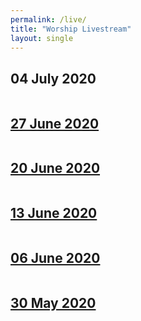 ```yaml
---
permalink: /live/
title: "Worship Livestream"
layout: single
---
```


## 04 July 2020
<a href="https://youtu.be/MdeLwi10xyU"><img src="{{ site.url }}{{ site.baseurl }}/assets/images/Worship Service - 04 July 2020.jpg" alt="">
## 27 June 2020
<a href="https://youtu.be/qcCyYYte2eM"><img src="{{ site.url }}{{ site.baseurl }}/assets/images/Worship Service - 27 June 2020.jpg" alt="">
## 20 June 2020
<a href="https://youtu.be/_EAOtk3mX40"><img src="{{ site.url }}{{ site.baseurl }}/assets/images/Worship Service - 20 June 2020.jpg" alt="">
## 13 June 2020
<a href="https://youtu.be/DqXn5xfxENM"><img src="{{ site.url }}{{ site.baseurl }}/assets/images/Worship Service - 13 June 2020.jpg" alt="">
## 06 June 2020
<a href="https://youtu.be/icVjySeOiX4"><img src="{{ site.url }}{{ site.baseurl }}/assets/images/Worship Service - 06 June 2020.jpg" alt="">
## 30 May 2020
<a href="https://youtu.be/k1LhfMhz64c"><img src="{{ site.url }}{{ site.baseurl }}/assets/images/Worship Service - 30 May 2020.jpg" alt="">
